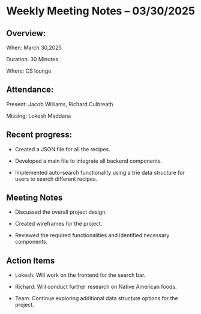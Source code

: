 # Weekly Meeting Notes – 03/30/2025

## Overview:

When: March 30,2025

Duration: 30 Minutes

Where: CS lounge

## Attendance:
Present: Jacob Williams, Richard Culbreath

Missing: Lokesh Maddana

## Recent progress:
- Created a JSON file for all the recipes.

- Developed a main file to integrate all backend components.

- Implemented auto-search functionality using a trie data structure for users to search different recipes.

## Meeting Notes
- Discussed the overall project design.

- Created wireframes for the project.

- Reviewed the required functionalities and identified necessary components.

## Action Items
- Lokesh: Will work on the frontend for the search bar.

- Richard: Will conduct further research on Native American foods.

- Team:  Continue exploring additional data structure options for the project.


